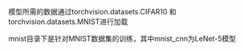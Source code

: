 模型所需的数据通过torchvision.datasets.CIFAR10  和  torchvision.datasets.MNIST进行加载

mnist目录下是针对MNIST数据集的训练，其中mnist_cnn为LeNet-5模型
